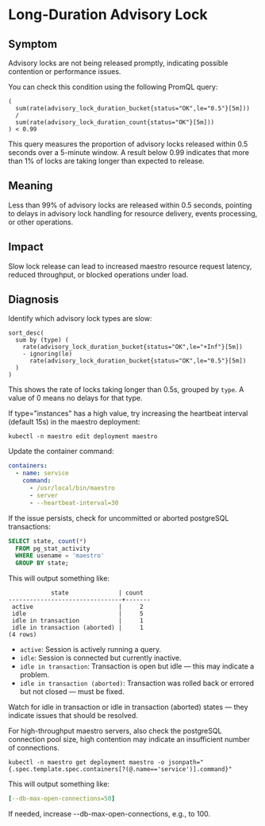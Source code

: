# Long-Duration Advisory Lock

## Symptom

Advisory locks are not being released promptly, indicating possible contention or performance issues.

You can check this condition using the following PromQL query:

```promql
(
  sum(rate(advisory_lock_duration_bucket{status="OK",le="0.5"}[5m]))
  /
  sum(rate(advisory_lock_duration_count{status="OK"}[5m]))
) < 0.99
```

This query measures the proportion of advisory locks released within 0.5 seconds over a 5-minute window. A result below 0.99 indicates that more than 1% of locks are taking longer than expected to release.

## Meaning

Less than 99% of advisory locks are released within 0.5 seconds, pointing to delays in advisory lock handling for resource delivery, events processing, or other operations.

## Impact

Slow lock release can lead to increased maestro resource request latency, reduced throughput, or blocked operations under load.

## Diagnosis

Identify which advisory lock types are slow:

```promql
sort_desc(
  sum by (type) (
    rate(advisory_lock_duration_bucket{status="OK",le="+Inf"}[5m])
    - ignoring(le)
      rate(advisory_lock_duration_bucket{status="OK",le="0.5"}[5m])
  )
)
```

This shows the rate of locks taking longer than 0.5s, grouped by `type`. A value of 0 means no delays for that type.

If type="instances" has a high value, try increasing the heartbeat interval (default 15s) in the maestro deployment:

```shell
kubectl -n maestro edit deployment maestro
```

Update the container command:

```yaml
containers:
  - name: service
    command:
      - /usr/local/bin/maestro
      - server
      - --heartbeat-interval=30
```

If the issue persists, check for uncommitted or aborted postgreSQL transactions:

```sql
SELECT state, count(*) 
  FROM pg_stat_activity 
  WHERE usename = 'maestro'
  GROUP BY state;
```

This will output something like:

```psql
            state              | count 
--------------------------------+-------
 active                        |     2
 idle                          |     5
 idle in transaction           |     1
 idle in transaction (aborted) |     1
(4 rows)
```

- `active`: Session is actively running a query.
- `idle`: Session is connected but currently inactive.
- `idle in transaction`: Transaction is open but idle — this may indicate a problem.
- `idle in transaction (aborted)`: Transaction was rolled back or errored but not closed — must be fixed.

Watch for idle in transaction or idle in transaction (aborted) states — they indicate issues that should be resolved.

For high-throughput maestro servers, also check the postgreSQL connection pool size, high contention may indicate an insufficient number of connections.

```shell
kubectl -n maestro get deployment maestro -o jsonpath="{.spec.template.spec.containers[?(@.name=='service')].command}"
```

This will output something like:

```yaml
[--db-max-open-connections=50]
```

If needed, increase --db-max-open-connections, e.g., to 100.
